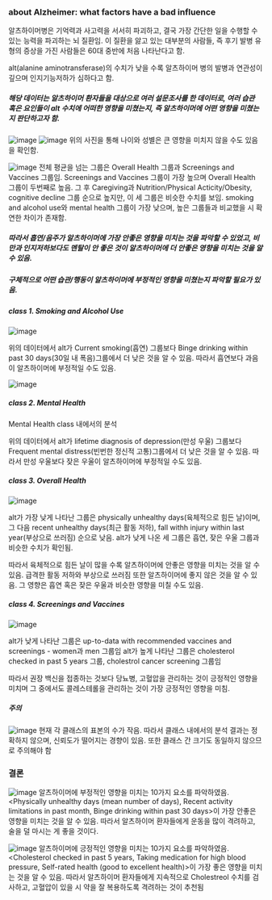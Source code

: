 ### about Alzheimer: what factors have a bad influence

알츠하이머병은 기억력과 사고력을 서서히 파괴하고, 결국 가장 간단한 일을 수행할 수 있는 능력을 파괴하는 뇌 질환임. 이 질환을 앓고 있는 대부분의 사람들, 즉 후기 발병 유형의 증상을 가진 사람들은 60대 중반에 처음 나타난다고 함.

alt(alanine aminotransferase)의 수치가 낮을 수록 알츠하이머 병의 발병과 연관성이 깊으며 인지기능저하가 심하다고 함.

##### 해당 데이터는 알츠하이머 환자들을 대상으로 여러 설문조사를 한 데이터로, 여러 습관 혹은 요인들이 alt 수치에 어떠한 영향을 미쳤는지, 즉 알츠하이머에 어떤 영향을 미쳤는지 판단하고자 함.

![image](https://github.com/alwls5773/side-project/assets/66359601/77f59c33-9164-41c4-bbfa-40b7ae67dfd7)
![image](https://github.com/alwls5773/side-project/assets/66359601/6caa254b-e38c-4d0f-aa05-0a8977bacedc)
위의 사진을 통해 나이와 성별은 큰 영향을 미치지 않을 수도 있음을 확인함.

![image](https://github.com/alwls5773/side-project/assets/66359601/10a3b1bc-5a81-416e-a477-1411eca0e578)
전체 평균을 넘는 그룹은 Overall Health 그룹과 Screenings and Vaccines 그룹임. 
Screenings and Vaccines 그룹이 가장 높으며 Overall Health 그룹이 두번째로 높음. 
그 후 Caregiving과 Nutrition/Physical Acticity/Obesity, cognitive decline 그룹 순으로 높지만, 이 세 그룹은 비슷한 수치를 보임. 
smoking and alcohol use와 mental health 그룹이 가장 낮으며, 높은 그룹들과 비교했을 시 확연한 차이가 존재함.

##### 따라서 흡연/음주가 알츠하이머에 가장 안좋은 영향을 미치는 것을 파악할 수 있었고, 비만과 인지저하보다도 멘탈이 안 좋은 것이 알츠하이머에 더 안좋은 영향을 미치는 것을 알 수 있음.

##### 구체적으로 어떤 습관/행동이 알츠하이머에 부정적인 영향을 미쳤는지 파악할 필요가 있음. 

##### class 1. Smoking and Alcohol Use
![image](https://github.com/alwls5773/side-project/assets/66359601/6e1e8ca0-06a7-4af8-9dad-9e9360766afb)

위의 데이터에서 alt가 Current smoking(흡연) 그룹보다 Binge drinking within past 30 days(30일 내 폭음)그룹에서 더 낮은 것을 알 수 있음.
따라서 흡연보다 과음이 알츠하이머에 부정적일 수도 있음.

![image](https://github.com/alwls5773/side-project/assets/66359601/49a300d4-ae10-4e0b-a2d1-8dcb74cffe6e)
##### class 2. Mental Health
Mental Health class 내에서의 분석

위의 데이터에서 alt가 lifetime diagnosis of depression(만성 우울) 그룹보다 Frequent mental distress(빈번한 정신적 고통)그룹에서 더 낮은 것을 알 수 있음.
따라서 만성 우울보다 잦은 우울이 알츠하이머에 부정적일 수도 있음.

##### class 3. Overall Health
![image](https://github.com/alwls5773/side-project/assets/66359601/269f74d6-3868-4548-8c97-efec01d1096a)

alt가 가장 낮게 나타난 그룹은 physically unhealthy days(육체적으로 힘든 날)이며, 그 다음 recent unhealthy days(최근 활동 저하), fall withh injury within last year(부상으로 쓰러짐) 순으로 낮음. alt가 낮게 나온 세 그룹은 흡연, 잦은 우울 그룹과 비슷한 수치가 확인됨.

따라서 육체적으로 힘든 날이 많을 수록 알츠하이머에 안좋은 영향을 미치는 것을 알 수 있음. 급격한 활동 저하와 부상으로 쓰러짐 또한 알츠하이머에 좋지 않은 것을 알 수 있음. 그 영향은 흡연 혹은 잦은 우울과 비슷한 영향을 미칠 수도 있음.

##### class 4. Screenings and Vaccines
![image](https://github.com/alwls5773/side-project/assets/66359601/a0a2376e-7de7-4274-875b-a881c59dbc73)

alt가 낮게 나타난 그룹은 up-to-data with recommended vaccines and screenings - women과 men 그룹임
alt가 높게 나타난 그룹은 cholesterol checked in past 5 years 그룹, cholestrol cancer screening 그룹임

따라서 권장 백신을 접종하는 것보다 당뇨병, 고혈압을 관리하는 것이 긍정적인 영향을 미치며 그 중에서도 콜레스테롤을 관리하는 것이 가장 긍정적인 영향을 미침.

##### 주의
![image](https://github.com/alwls5773/side-project/assets/66359601/7700e5ad-79ad-4643-a24b-4e0d723c1b39)
현재 각 클래스의 표본의 수가 작음. 따라서 클래스 내에서의 분석 결과는 정확하지 않으며, 신뢰도가 떨어지는 경향이 있음. 또한 클래스 간 크기도 동일하지 않으므로 주의해야 함

### 결론
![image](https://github.com/alwls5773/side-project/assets/66359601/81d63933-20bb-494e-98a3-b64bb0dae339)
알츠하이머에 부정적인 영향을 미치는 10가지 요소를 파악하였음. <Physically unhealthy days (mean number of days), Recent activity limitations in past month, Binge drinking within past 30 days>이 가장 안좋은 영향을 미치는 것을 알 수 있음. 따라서 알츠하이머 환자들에게 운동을 많이 격려하고, 술을 덜 마시는 게 좋을 것이다.

![image](https://github.com/alwls5773/side-project/assets/66359601/0de98f9e-af3a-417f-92ec-55715be75873)
알츠하이머에 긍정적인 영향을 미치는 10가지 요소를 파악하였음. <Cholesterol checked in past 5 years, Taking medication for high blood pressure, Self-rated health (good to excellent health)>이 가장 좋은 영향을 미치는 것을 알 수 있음. 따라서 알츠하이머 환자들에게 지속적으로 Cholestreol 수치를 검사하고, 고혈압이 있을 시 약을 잘 복용하도록 격려하는 것이 추천됨
